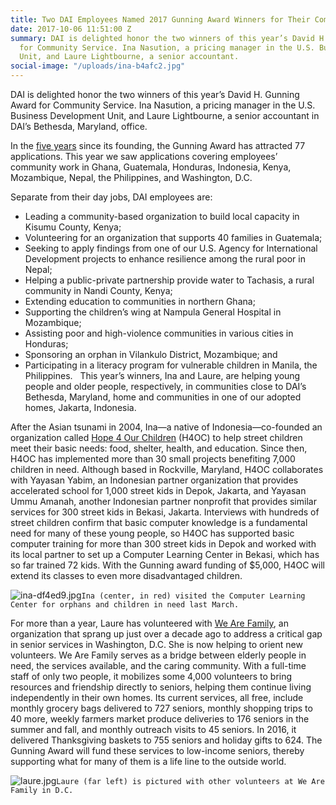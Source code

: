 ```yaml
---
title: Two DAI Employees Named 2017 Gunning Award Winners for Their Community Service
date: 2017-10-06 11:51:00 Z
summary: DAI is delighted honor the two winners of this year’s David H. Gunning Award
  for Community Service. Ina Nasution, a pricing manager in the U.S. Business Development
  Unit, and Laure Lightbourne, a senior accountant.
social-image: "/uploads/ina-b4afc2.jpg"
---
```


DAI is delighted honor the two winners of this year’s David H. Gunning Award for Community Service. Ina Nasution, a pricing manager in the U.S. Business Development Unit, and Laure Lightbourne, a senior accountant in DAI’s Bethesda, Maryland, office.

In the [five years](https://www.dai.com/news/dai-recognizes-two-employees-their-community-service) since its founding, the Gunning Award has attracted 77 applications. This year we saw applications covering employees’ community work in Ghana, Guatemala, Honduras, Indonesia, Kenya, Mozambique, Nepal, the Philippines, and Washington, D.C.

Separate from their day jobs, DAI employees are:

* Leading a community-based organization to build local capacity in Kisumu County, Kenya;
* Volunteering for an organization that supports 40 families in Guatemala;
* Seeking to apply findings from one of our U.S. Agency for International Development projects to enhance resilience among the rural poor in Nepal;
* Helping a public-private partnership provide water to Tachasis, a rural community in Nandi County, Kenya;
* Extending education to communities in northern Ghana; 
* Supporting the children’s wing at Nampula General Hospital in Mozambique;
* Assisting poor and high-violence communities in various cities in Honduras;
* Sponsoring an orphan in Vilankulo District, Mozambique; and
* Participating in a literacy program for vulnerable children in Manila, the Philippines.
   
This year’s winners, Ina and Laure, are helping young people and older people, respectively, in communities close to DAI’s Bethesda, Maryland, home and communities in one of our adopted homes, Jakarta, Indonesia.

After the Asian tsunami in 2004, Ina—a native of Indonesia—co-founded an organization called [Hope 4 Our Children](https://www.facebook.com/Hope4OurChildren/) (H4OC) to help street children meet their basic needs: food, shelter, health, and education. Since then, H4OC has implemented more than 30 small projects benefiting 7,000 children in need. Although based in Rockville, Maryland, H4OC collaborates with Yayasan Yabim, an Indonesian partner organization that provides accelerated school for 1,000 street kids in Depok, Jakarta, and Yayasan Ummu Amanah, another Indonesian partner nonprofit that provides similar services for 300 street kids in Bekasi, Jakarta. Interviews with hundreds of street children confirm that basic computer knowledge is a fundamental need for many of these young people, so H4OC has supported basic computer training for more than 300 street kids in Depok and worked with its local partner to set up a Computer Learning Center in Bekasi, which has so far trained 72 kids. With the Gunning award funding of $5,000, H4OC will extend its classes to even more disadvantaged children.

![ina-df4ed9.jpg](/uploads/ina-df4ed9.jpg)`Ina (center, in red) visited the Computer Learning Center for orphans and children in need last March.`

For more than a year, Laure has volunteered with [We Are Family](http://www.wearefamilydc.org/), an organization that sprang up just over a decade ago to address a critical gap in senior services in Washington, D.C. She is now helping to orient new volunteers. We Are Family serves as a bridge between elderly people in need, the services available, and the caring community. With a full-time staff of only two people, it mobilizes some 4,000 volunteers to bring resources and friendship directly to seniors, helping them continue living independently in their own homes. Its current services, all free, include monthly grocery bags delivered to 727 seniors, monthly shopping trips to 40 more, weekly farmers market produce deliveries to 176 seniors in the summer and fall, and monthly outreach visits to 45 seniors. In 2016, it delivered Thanksgiving baskets to 755 seniors and holiday gifts to 624. The Gunning Award will fund these services to low-income seniors, thereby supporting what for many of them is a life line to the outside world.

![laure.jpg](/uploads/laure.jpg)`Laure (far left) is pictured with other volunteers at We Are Family in D.C.`